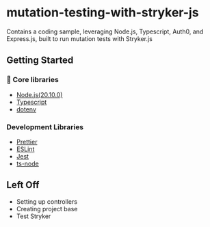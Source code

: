 # mutation-testing-with-stryker-js

Contains a coding sample, leveraging Node.js, Typescript, Auth0, and Express.js, built to run mutation tests with Stryker.js

## Getting Started

### 🔧 Core libraries

- [Node.js(20.10.0)]()
- [Typescript](https://www.typescriptlang.org)
- [dotenv](https://www.npmjs.com/package/dotenv)

### Development Libraries

- [Prettier](https://prettier.io)
- [ESLint](https://eslint.org)
- [Jest](https://jestjs.io)
- [ts-node](https://www.npmjs.com/package/ts-node)

## Left Off

- Setting up controllers
- Creating project base
- Test Stryker
